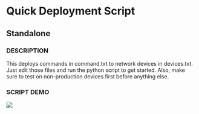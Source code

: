 # Quick Deployment Script
## Standalone

### DESCRIPTION
This deploys commands in command.txt to network devices in devices.txt.
Just edit those files and run the python script to get started.
Also, make sure to test on non-production devices first before anything else.

### SCRIPT DEMO
![](https://i.imgur.com/gVQ6N5T.gifv)
